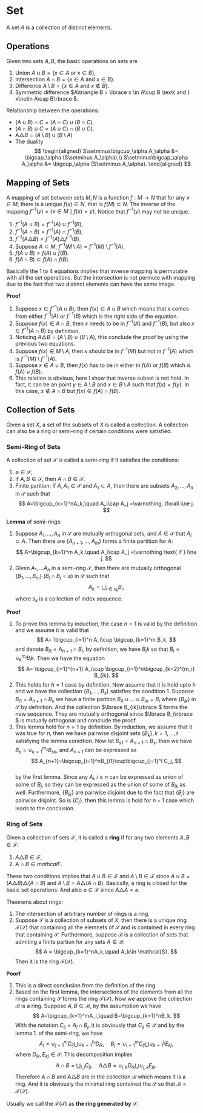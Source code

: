 # Set


A set $A$ is a collection of distinct elements. 

## Operations

Given two sets $A,B$, the basic operations on sets are
1. Union $A\cup B = \lbrace x\in A \text{ or } x\in B\rbrace$,
2. Intersection $A\cap B = \lbrace x\in A \text{ and } x\in B\rbrace$. 
3. Difference $A\setminus B = \lbrace x\in A\text{ and } x\notin B\rbrace$.
4. Symmetric difference $A\triangle B = \lbrace x \in A\cup B \text{ and } x\notin A\cap B\rbrace $.

Relationship between the operations:
* $(A\cup B)\cap C=(A\cap C)\cup (B\cap C)$,
* $(A\cap B)\cup C=(A\cup C)\cap (B\cup C)$,
* $A\triangle B = (A\setminus B)\cup (B\setminus A)$
* The duality
$$
\begin{aligned}
S\setminus\bigcup_\alpha A_\alpha &= \bigcap_\alpha (S\setminus A_\alpha),\\
S\setminus\bigcap_\alpha A_\alpha &= \bigcup_\alpha (S\setminus A_\alpha).
\end{aligned}
$$

## Mapping of Sets
A mapping of set between sets $M,N$ is a function $f:M\to N$ that for any $x\in M$, there is a unique $f(x)\in N$, that is $f(M)\subset N$.
The inverse of the mapping $f^{-1}(y) = \lbrace x\in M \mid f(x) = y\rbrace$. Notice that $f^{-1}(y)$ may not be unique.


1. $f^{-1}(A\cup B) = f^{-1}(A)\cup f^{-1}(B)$,
2. $f^{-1}(A\cap B) = f^{-1}(A)\cap f^{-1}(B)$,
3. $f^{-1}(A\triangle B) = f^{-1}(A)\triangle f^{-1}(B)$.
4. Suppose $A\subset M$, $f^{-1}(M\setminus A) = f^{-1}(M)\setminus f^{-1}(A)$, 
5. $f(A\cup B) = f(A)\cup f(B)$.
6. $f(A\cap B) \subset f(A)\cap f(B)$. 

Basically the 1 to 4 equations implies that inverse mapping is permutable with all the set operations. But the intersection is not permute with mapping due to the fact that two distinct elements can have the same image.

**Proof**
1. Suppose $x\in f^{-1}(A\cup B)$, then $f(x)\in A\cup B$ which means that $x$ comes from either $f^{-1}(A)$ or $f^{-1}(B)$ which is the right side of the equation.
2. Suppose $f(x)\in A\cap B$, then $x$ needs to be in $f^{-1}(A)$ and $f^{-1}(B)$, but also $x\in f^{-1}(A\cap B)$ by definition. 
3. Noticing $A\triangle B = (A\setminus B)\cup (B\setminus A)$, this conclude the proof by using the previous two equations.
4. Suppose $f(x) \in M\setminus A$, then $x$ should be in $f^{-1}(M)$ but not in $f^{-1}(A)$ which is $f^{-1}(M)\setminus f^{-1}(A)$.  
5. Suppose $x \in A\cup B$,  then $f(x)$ has to be in either in $f(A)$ or $f(B)$ which is $f(A)\cup f(B)$.
6. This relation is obvious, here I show that inverse subset is not hold. In fact, it can be an point $y\in A\setminus B$ and $x\in B\setminus A$ such that $f(x)=f(y)$. In this case, $x\notin A\cap B$ but $f(x) \in f(A)\cap f(B)$. 

## Collection of Sets
Given a set $X$, a set of the subsets of $X$ is called a collection. A collection can also be a ring or semi-ring if certain conditions were satisfied.

### Semi-Ring of Sets

A collection of set $\mathcal{S}$ is called a semi-ring if it satisfies the conditions:
1. $\varnothing \in \mathcal{S}$,
2. If $A,B\in\mathcal{S}$, then $A\cap B\in \mathcal{S}$. 
3. Finite parition: If $A,A_1\in \mathcal{S}$ and $A_1\subset A$, then there are subsets $A_2, \dots, A_n$ in $\mathcal{S}$ such that
$$
A=\bigcup_{k=1}^nA_k,\quad A_i\cap A_j =\varnothing, \forall i\ne j.
$$

**Lemma** of semi-rings:
1. Suppose $A_1,\dots, A_n$ in $\mathcal{S}$ are mutually orthogonal sets, and $A\in \mathcal{S}$ that $A_i\subset A$. Then there are $\lbrace A_{n+1}, \dots, A_m\rbrace$ forms a finite partition for $A$:
$$
A=\bigcup_{k=1}^m A_k.\quad A_i\cap A_j =\varnothing \text{ if } i\ne j.
$$
2. Given $A_1,\dots A_h$ in a semi-ring $\mathcal{S}$, then there are mutually orthogonal $\lbrace B_1,\dots, B_m\rbrace$ ($B_i\cap B_j =\varnothing$) in $\mathcal{S}$ such that
$$
A_k = \bigcup_{i\in s_k} B_i,
$$
where $s_k$ is a collection of index sequence. 


**Proof**
1. To prove this lemma by induction, the case $n=1$ is valid by the definition and we assume it is valid that
$$
A= \bigcup_{i=1}^n A_i\cup \bigcup_{k=1}^m B_k,
$$
and denote $B_{i1}=A_{n+1}\cap B_i$, by definition, we have $B_ik$ so that $B_i=\cup_k^{m_i}B_ik$. Then we have the equation
$$
A= \bigcup_{i=1}^{n+1} A_i\cup \bigcup_{i=1}^n\bigcup_{k=2}^{m_i} B_{ik}.
$$
2. This holds for $h=1$ case by definition. Now assume that it is hold upto $h$ and we have the collection $\lbrace  B_1, \dots,  B_s\rbrace$ satisfies the condition 1. Suppose $B_{i1} = A_{h+1}\cap B_i$, we have a finite parition $B_{i1}\cup\dots\cup B_{in} = B_i$ where $\lbrace B_{ik}\rbrace$ in $\mathcal{S}$ by definition. And the collection $\lbrace B_{ik}\rbrace $ forms the new sequence. They are mutually orthogonal since $\lbrace B_i\rbrace $ is mutually orthogonal and conclude the proof.
2. This lemma hold for $n=1$ by definition. By induction, we assume that it was true for $n$, then we have pairwise disjoint sets $\lbrace B_k\rbrace, k=1,\dots,t$ satisfying the lemma conidtion. Now let $B_{s1}=A_{n+1}\cap B_{s}$, then we have $B_{s}=\cup_{k=1}^{m_s}B_{sk}$, and $A_{n+1}$ can be expressed as
$$
A_{n+1}=\bigcup_{i=1}^nB_{i1}\cup\bigcup_{j=1}^l C_j,
$$  
by the first lemma. Since any $A_i,i\le n$ can be expressed as union of some of $B_j$, so they can be expressed as the union of some of $B_{ik}$ as well. Furthermore, $\lbrace B_{ik}\rbrace$ are pairwise disjoint due to the fact that $\lbrace B_j\rbrace$ are pairwise disjoint. So is $\lbrace C_j\rbrace$. then this lemma is hold for $n+1$ case which leads to the conclusion.

### Ring of Sets

Given a collection of sets $\mathcal{F}$, it is called a **ring** if for any two elements $A,B\in\mathcal{F}$:
1. $A\triangle B\in \mathcal{F}$,
2. $A\cap B \in mathcal{F}$. 

These two conditions implies that $A\cup B\in \mathcal{F}$ and $A\setminus B\in \mathcal{F}$ since $A\cup B = (A\triangle B)\triangle (A\cap B)$ and $A\setminus B=A\triangle(A\cap B)$. Basically, a ring is closed for the basic set operations. And also $\varnothing \in \mathcal{F}$ since $A\triangle A =\varnothing$.

Theorems about rings:
1. The intersection of arbitrary number of rings is a ring.
2. Suppose $\mathcal{S}$ is a collection of subsets of $X$, then there is a unique ring $\mathcal{F}(\mathcal{S})$ that containing all the elemnets of $\mathcal{S}$ and is contained in every ring that containing $\mathcal{S}$. Furthermore, suppose $\mathcal{B}$ is a collection of sets that admiting a finite partion for any sets $A\in\mathcal{B}$:
$$
A = \bigcup_{k=1}^nA_k,\quad A_k\in \mathcal{S}.
$$ 
Then it is the ring $\mathcal{F}(\mathcal{S})$.

**Poorf**
1. This is a direct conclusion from the definition of the ring.
2. Based on the first lemma, the intersections of the elements from all the rings containing $\mathcal{S}$ forms the ring $\mathcal{F}(\mathcal{S})$. Now we approve the collection $\mathcal{B}$ is a ring. Suppose $A, B\in\mathcal{B}$, by the assumption we have
$$
A=\bigcup_{k=1}^mA_i,\quad B=\bigcup_{k=1}^nB_k.
$$
With the notation $C_{ij}=A_i\cap B_j$, it is obviously that $C_{ij}\in\mathcal{S}$ and by the lemma 1. of the semi-ring, we have
$$
A_i=\cup_{j=1}^mC_{ij}\bigcup \cup_{k=1}^{h_i}D_{ik},\quad B_j=\cup_{i=1}^mC_{ij}\bigcup \cup_{k=1}^{l_j}E_{kj},
$$
where $D_{ik},E_{kj}\in\mathcal{S}$. This decomposition implies
$$
A\cap B = \bigcup_{i,j} C_{ij},\quad A\triangle B = \cup_{i,k}D_{ik}\bigcup\cup_{j,k}E_{jk}.
$$
Therefore $A\cap B$ and $A\triangle B$ are in the collection $\mathcal{B}$ which means it is a ring. And it is obviously the minimal ring contained the $\mathcal{S}$ so that $\mathcal{B}=\mathcal{F}(\mathcal{S})$. 

Usually we call the $\mathcal{F}(\mathcal{S})$ as **the ring generated by** $\mathcal{S}$. 